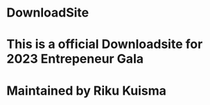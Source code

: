 # DownloadSite

# This is a official Downloadsite for 2023 Entrepeneur Gala 


# Maintained by Riku Kuisma 
